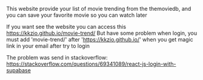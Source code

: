 This website provide your list of movie trending from the themoviedb, and you can save your favorite movie so you can watch later

If you want see the website you can access this https://kkzio.github.io/movie-trend/
But have some problem when login, you must add 'movie-trend/' after 'https://kkzio.github.io/' when you get magic link in your email after try to login

The problem was send in stackoverflow: https://stackoverflow.com/questions/69341089/react-js-login-with-supabase
